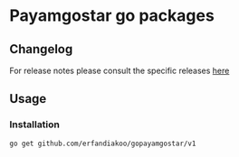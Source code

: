 # Payamgostar go packages

## Changelog

For release notes please consult the specific releases [here](https://github.com/erfandiakoo/gopayamgostar/releases)


## Usage

### Installation

```shell
go get github.com/erfandiakoo/gopayamgostar/v1
```